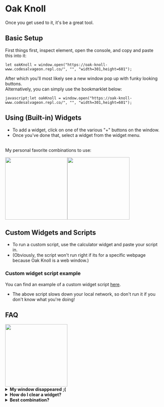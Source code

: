 # Oak Knoll
Once you get used to it, it's be a great tool.

## Basic Setup
First things first, inspect element, open the console, and copy and paste this into it:
```
let oakKnoll = window.open("https://oak-knoll-www.codesalvageon.repl.co/", "", "width=301,height=601");
```
After which you'll most likely see a new window pop up with funky looking buttons.
<br/>
Alternatively, you can simply use the bookmarklet below:

```
javascript:let oakKnoll = window.open("https://oak-knoll-www.codesalvageon.repl.co/", "", "width=301,height=601");
```

## Using (Built-in) Widgets
* To add a widget, click on one of the various "+" buttons on the window. 
* Once you've done that, select a widget from the widget menu.
<br/>
My personal favorite combinations to use:

<img src="https://codesalvageon.github.io/magichat/images/Screen%20Shot%202022-03-12%20at%203.53.32%20PM.png" width="200"/><img src="https://codesalvageon.github.io/magichat/images/Screen%20Shot%202022-03-12%20at%203.58.17%20PM.png" width="200"/>

## Custom Widgets and Scripts
* To run a custom script, use the calculator widget and paste your script in.
* (Obviously, the script won't run right if its for a specific webpage because Oak Knoll is a web window.)
### Custom widget script example
You can find an example of a custom widget script [here](https://github.com/CodeSalvageON/Oak-Knoll-WWW/blob/main/widgets/slowdown.js).
* The above script slows down your local network, so don't run it if you don't know what you're doing!

## FAQ
<img src="https://staticdelivery.nexusmods.com/mods/130/images/thumbnails/60843-0-1445818253.png" width="200">
<details>
  <summary><b>My window disappeared ;(</b></summary>
  Hover over your browser's icon and wait to see the "preview" of the Oak Knoll window. That, or just run the script again.
</details>
<details>
  <summary><b>How do I clear a widget?</b></summary>
  There should be a button at the bottom labeled "Reset All Widgets".
</details>
<details>
  <summary><b>Best combination?</b></summary>
  For general use, I'd suggest Exurb Imperium, Proxy, and Overpass. However, for more practical uses, I would suggest Overpass, Proxy, and Calculator.
</details>
